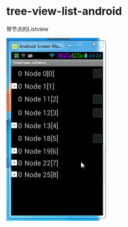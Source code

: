 tree-view-list-android
======================

带节点的Listview



![image](https://github.com/longtaoge/tree-view-list-android/blob/master/tree-view-list-android.gif)
